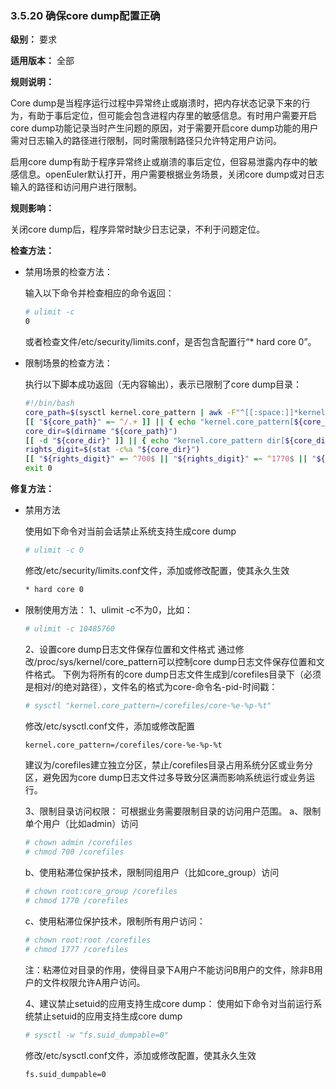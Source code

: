 ### 3.5.20 确保core dump配置正确

**级别：** 要求

**适用版本：** 全部

**规则说明：** 

Core dump是当程序运行过程中异常终止或崩溃时，把内存状态记录下来的行为，有助于事后定位，但可能会包含进程内存里的敏感信息。有时用户需要开启core dump功能记录当时产生问题的原因，对于需要开启core dump功能的用户需对日志输入的路径进行限制，同时需限制路径只允许特定用户访问。

启用core dump有助于程序异常终止或崩溃的事后定位，但容易泄露内存中的敏感信息。openEuler默认打开，用户需要根据业务场景，关闭core dump或对日志输入的路径和访问用户进行限制。

**规则影响：**

关闭core dump后，程序异常时缺少日志记录，不利于问题定位。

**检查方法：**

* 禁用场景的检查方法：

  输入以下命令并检查相应的命令返回：

  ```bash
  # ulimit -c
  0
  ```

  或者检查文件/etc/security/limits.conf，是否包含配置行“* hard core 0”。

* 限制场景的检查方法：

  执行以下脚本成功返回（无内容输出），表示已限制了core dump目录：
  
  ```bash
  #!/bin/bash  
  core_path=$(sysctl kernel.core_pattern | awk -F"^[[:space:]]*kernel.core_pattern[[:space:]]*=[[:space:]]*" '{print $2}')
  [[ "${core_path}" =~ ^/.+ ]] || { echo "kernel.core_pattern[${core_path}] must be started with /"; exit 1; }
  core_dir=$(dirname "${core_path}")
  [[ -d "${core_dir}" ]] || { echo "kernel.core_pattern dir[${core_dir}] not exist"; exit 1; }
  rights_digit=$(stat -c%a "${core_dir}")
  [[ "${rights_digit}" =~ ^700$ || "${rights_digit}" =~ ^1770$ || "${rights_digit}" =~ ^1777$ ]] || { echo "rights[${rights_digit}] of dir[${core_dir}] not safe, must be 700 or 1770 or 1777"; exit 1; }
  exit 0
  ```

**修复方法：**

* 禁用方法

  使用如下命令对当前会话禁止系统支持生成core dump
  ```bash
  # ulimit -c 0
  ```

  修改/etc/security/limits.conf文件，添加或修改配置，使其永久生效
  ```bash
  * hard core 0
  ```

* 限制使用方法：
  1、ulimit -c不为0，比如：
  
    ```bash
    # ulimit -c 10485760
    ```
    
  2、设置core dump日志文件保存位置和文件格式
    通过修改/proc/sys/kernel/core_pattern可以控制core dump日志文件保存位置和文件格式。
    下例为将所有的core dump日志文件生成到/corefiles目录下（必须是相对/的绝对路径），文件名的格式为core-命令名-pid-时间戳：
    
    ```bash
    # sysctl "kernel.core_pattern=/corefiles/core-%e-%p-%t"
    ```
    
    修改/etc/sysctl.conf文件，添加或修改配置
    ```bash
    kernel.core_pattern=/corefiles/core-%e-%p-%t
    ```
  
    建议为/corefiles建立独立分区，禁止/corefiles目录占用系统分区或业务分区，避免因为core dump日志文件过多导致分区满而影响系统运行或业务运行。
  
  3、限制目录访问权限：
    可根据业务需要限制目录的访问用户范围。
    a、限制单个用户（比如admin）访问
    
    ```bash
    # chown admin /corefiles
    # chmod 700 /corefiles
    ```
    
    b、使用粘滞位保护技术，限制同组用户（比如core_group）访问
  
    ```bash
    # chown root:core_group /corefiles
    # chmod 1770 /corefiles
    ```
    
    c、使用粘滞位保护技术，限制所有用户访问：
  
    ```bash
    # chown root:root /corefiles
    # chmod 1777 /corefiles
    ```
    
    注：粘滞位对目录的作用，使得目录下A用户不能访问B用户的文件，除非B用户的文件权限允许A用户访问。
    
  4、建议禁止setuid的应用支持生成core dump：
    使用如下命令对当前运行系统禁止setuid的应用支持生成core dump
    ```bash
    # sysctl -w "fs.suid_dumpable=0"
    ```
    
    修改/etc/sysctl.conf文件，添加或修改配置，使其永久生效
    ```bash
    fs.suid_dumpable=0
    ```